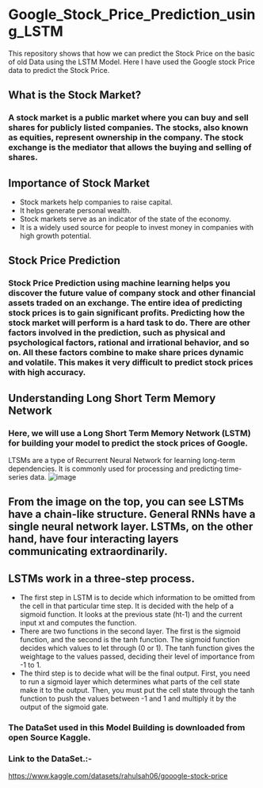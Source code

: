 # Google_Stock_Price_Prediction_using_LSTM
This repository shows that how we can predict the Stock Price on the basic of old Data using the LSTM Model. Here I have used the Google stock Price data to predict the Stock Price.

## What is the Stock Market?
### A stock market is a public market where you can buy and sell shares for publicly listed companies. The stocks, also known as equities, represent ownership in the company. The stock exchange is the mediator that allows the buying and selling of shares. 

## Importance of Stock Market
- Stock markets help companies to raise capital.
- It helps generate personal wealth.
- Stock markets serve as an indicator of the state of the economy.
- It is a widely used source for people to invest money in companies with high growth potential.

## Stock Price Prediction
### Stock Price Prediction using machine learning helps you discover the future value of company stock and other financial assets traded on an exchange. The entire idea of predicting stock prices is to gain significant profits. Predicting how the stock market will perform is a hard task to do. There are other factors involved in the prediction, such as physical and psychological factors, rational and irrational behavior, and so on. All these factors combine to make share prices dynamic and volatile. This makes it very difficult to predict stock prices with high accuracy. 

## Understanding Long Short Term Memory Network
### Here, we will use a Long Short Term Memory Network (LSTM) for building your model to predict the stock prices of Google.

LTSMs are a type of Recurrent Neural Network for learning long-term dependencies. It is commonly used for processing and predicting time-series data.
![image](https://user-images.githubusercontent.com/125114741/233015385-2b63e87a-de2a-4ee4-9f13-b7d85c0da5ad.png)

## From the image on the top, you can see LSTMs have a chain-like structure. General RNNs have a single neural network layer. LSTMs, on the other hand, have four interacting layers communicating extraordinarily.

## LSTMs work in a three-step process.

- The first step in LSTM is to decide which information to be omitted from the cell in that particular time step. It is decided with the help of a sigmoid function. It looks at the previous state (ht-1) and the current input xt and computes the function.
- There are two functions in the second layer. The first is the sigmoid function, and the second is the tanh function. The sigmoid function decides which values to let through (0 or 1). The tanh function gives the weightage to the values passed, deciding their level of importance from -1 to 1.
- The third step is to decide what will be the final output. First, you need to run a sigmoid layer which determines what parts of the cell state make it to the output. Then, you must put the cell state through the tanh function to push the values between -1 and 1 and multiply it by the output of the sigmoid gate.

### The DataSet used in this Model Building is downloaded from open Source Kaggle.
### Link to the DataSet.:-
https://www.kaggle.com/datasets/rahulsah06/gooogle-stock-price
